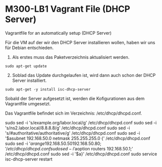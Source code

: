 # M300-LB1 Vagrant File (DHCP Server)
Vagrantfile for an automatically setup (DHCP Server)

Für die VM auf der wir den DHCP Server installieren wollen, haben wir uns für Debian entschieden.

1. Als erstes muss das Paketverzeichnis aktualisiert werden.
```
sudo apt-get update
```
2. Soblad das Update durchgelaufen ist, wird dann auch schon der DHCP Server installiert.
```
sudo apt-get -y install isc-dhcp-server
```

Sobald der Server aufgesetzt ist, werden die Kofigurationen aus dem Vagrantfile umgesetzt.

Das Vagrantfile befindet sich im Verzeichnis: /etc/dhcp/dhcpd.conf.




sudo sed -i 's/example.org/labor.local/g' /etc/dhcp/dhcpd.conf
        sudo sed -i 's/ns2.labor.local/8.8.8.8/g' /etc/dhcp/dhcpd.conf
        sudo sed -i 's/#authoritative/authoritative/g' /etc/dhcp/dhcpd.conf
        sudo sed -i '$asubnet 192.168.50.0 netmask 255.255.255.0 {' /etc/dhcp/dhcpd.conf
        sudo sed -i '$arange 192.168.50.50 192.168.50.80;' /etc/dhcp/dhcpd.conf
        sudo sed -i '$aoption routers 192.168.50.1;' /etc/dhcp/dhcpd.conf
        sudo sed -i '$a}' /etc/dhcp/dhcpd.conf
		sudo service isc-dhcp-server restart
